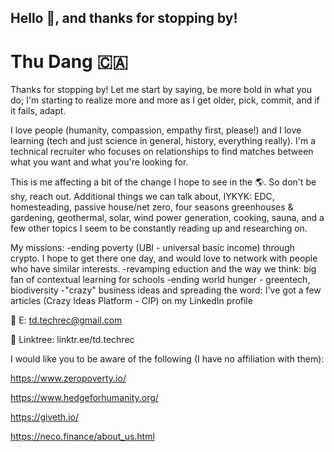 ## Hello 🤟, and thanks for stopping by!

# Thu Dang 🇨🇦
Thanks for stopping by! Let me start by saying, be more bold in what you do; I'm starting to realize more and more as I get older, pick, commit, and if it fails, adapt.

I love people (humanity, compassion, empathy first, please!) and I love learning (tech and just science in general, history, everything really). I'm a technical recruiter who focuses on relationships to find matches between what you want and what you're looking for.

This is me affecting a bit of the change I hope to see in the 🌎. So don't be shy, reach out. Additional things we can talk about, IYKYK: EDC, homesteading, passive house/net zero, four seasons greenhouses & gardening, geothermal, solar, wind power generation, cooking, sauna, and a few other topics I seem to be constantly reading up and researching on.

My missions:
-ending poverty (UBI - universal basic income) through crypto. I hope to get there one day, and would love to network with people who have similar interests.
-revamping eduction and the way we think: big fan of contextual learning for schools
-ending world hunger - greentech, biodiversity
-"crazy" business ideas and spreading the word: I've got a few articles (Crazy Ideas Platform - CIP) on my LinkedIn profile

📨 E: td.techrec@gmail.com

🤝 Linktree: linktr.ee/td.techrec

I would like you to be aware of the following (I have no affiliation with them):

https://www.zeropoverty.io/

https://www.hedgeforhumanity.org/

https://giveth.io/

https://neco.finance/about_us.html
